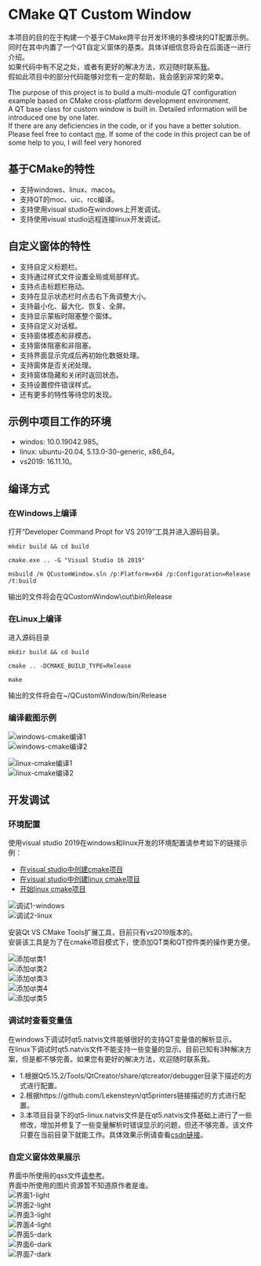
# CMake QT Custom Window

本项目的目的在于构建一个基于CMake跨平台开发环境的多模块的QT配置示例。  
同时在其中内置了一个QT自定义窗体的基类。具体详细信息将会在后面逐一进行介绍。  
如果代码中有不足之处，或者有更好的解决方法，欢迎随时联系[我](nianziyishi@foxmail.com)。  
假如此项目中的部分代码能够对您有一定的帮助，我会感到非常的荣幸。  

The purpose of this project is to build a multi-module QT configuration example based on CMake cross-platform development environment.  
A QT base class for custom window is built in. Detailed information will be introduced one by one later.  
If there are any deficiencies in the code, or if you have a better solution. Please feel free to contact [me](nianziyishi@foxmail.com). 
If some of the code in this project can be of some help to you, I will feel very honored  


## 基于CMake的特性

- 支持windows、linux、macos。  
- 支持QT的moc、uic、rcc编译。  
- 支持使用visual studio在windows上开发调试。  
- 支持使用visual studio远程连接linux开发调试。  


## 自定义窗体的特性

- 支持自定义标题栏。  
- 支持通过样式文件设置全局或局部样式。  
- 支持点击标题栏拖动。  
- 支持在显示状态栏时点击右下角调整大小。  
- 支持最小化、最大化、恢复、全屏。  
- 支持显示蒙板时阻塞整个窗体。  
- 支持自定义对话框。  
- 支持窗体模态和非模态。  
- 支持窗体阻塞和非阻塞。  
- 支持界面显示完成后再初始化数据处理。  
- 支持窗体是否关闭处理。  
- 支持窗体隐藏和关闭时返回状态。  
- 支持设置控件错误样式。  
- 还有更多的特性等待您的发现。  


## 示例中项目工作的环境

- windos: 10.0.19042.985。  
- linux: ubuntu-20.04, 5.13.0-30-generic, x86_64。  
- vs2019: 16.11.10。  


## 编译方式

### 在Windows上编译

打开“Developer Command Propt for VS 2019”工具并进入源码目录。  
```  
mkdir build && cd build  
```  
```  
cmake.exe .. -G "Visual Studio 16 2019"  
```  
```  
msbuild /m QCustomWindow.sln /p:Platform=x64 /p:Configuration=Release /t:build  
```  
输出的文件将会在QCustomWindow\out\bin\Release  

### 在Linux上编译

进入源码目录  
```  
mkdir build && cd build  
```  
```  
cmake .. -DCMAKE_BUILD_TYPE=Release  
```  
```  
make  
```  

输出的文件将会在~/QCustomWindow/bin/Release  

### 编译截图示例

![windows-cmake编译1](/Screenshots/windows-cmake编译1.png)  
![windows-cmake编译2](/Screenshots/windows-cmake编译2.png)  

![linux-cmake编译1](/Screenshots/linux-cmake编译1.png)  
![linux-cmake编译2](/Screenshots/linux-cmake编译2.png)  


## 开发调试

### 环境配置

使用visual studio 2019在windows和linux开发的环境配置请参考如下的链接示例：  

- [在visual studio中创建cmake项目](https://docs.microsoft.com/en-us/cpp/build/cmake-projects-in-visual-studio?view=msvc-170)  
- [在visual studio中创建linux cmake项目](https://docs.microsoft.com/en-us/cpp/linux/cmake-linux-project?view=msvc-170)  
- [开始linux cmake项目](https://docs.microsoft.com/en-us/cpp/build/get-started-linux-cmake?view=msvc-170)  

![调试1-windows](/Screenshots/调试1-windows.png)  
![调试2-linux](/Screenshots/调试2-linux.png)  

安装Qt VS CMake Tools扩展工具，目前只有vs2019版本的。  
安装该工具是为了在cmake项目模式下，使添加QT类和QT控件类的操作更方便。  

![添加qt类1](/Screenshots/添加qt类1.png)  
![添加qt类2](/Screenshots/添加qt类2.png)  
![添加qt类3](/Screenshots/添加qt类3.png)  
![添加qt类4](/Screenshots/添加qt类4.png)  
![添加qt类5](/Screenshots/添加qt类5.png)  

### 调试时查看变量值

在windows下调试时qt5.natvis文件能够很好的支持QT变量值的解析显示。  
在linux下调试时qt5.natvis文件不能支持一些变量的显示。目前已知有3种解决方案，但是都不够完善。如果您有更好的解决方法，欢迎随时联系我。  
- 1.根据Qt5.15.2/Tools/QtCreator/share/qtcreator/debugger目录下描述的方式进行配置。  
- 2.根据https://github.com/Lekensteyn/qt5printers链接描述的方式进行配置。  
- 3.本项目目录下的qt5-linux.natvis文件是在qt5.natvis文件基础上进行了一些修改，增加并修复了一些变量解析时错误显示的问题，但还不够完善。该文件只要在当前目录下就能工作。具体效果示例请查看[csdn链接](https://blog.csdn.net/qq_31412239/article/details/123311712)。  

### 自定义窗体效果展示

界面中所使用的qss文件[请参考](https://github.com/spyder-ide/qtsass)。  
界面中所使用的图片资源暂不知道原作者是谁。  
![界面1-light](/Screenshots/界面1-light.png)  
![界面2-light](/Screenshots/界面2-light.png)  
![界面3-light](/Screenshots/界面3-light.png)  
![界面4-light](/Screenshots/界面4-light.png)  
![界面5-dark](/Screenshots/界面5-dark.png)  
![界面6-dark](/Screenshots/界面6-dark.png)  
![界面7-dark](/Screenshots/界面7-dark.png)  



